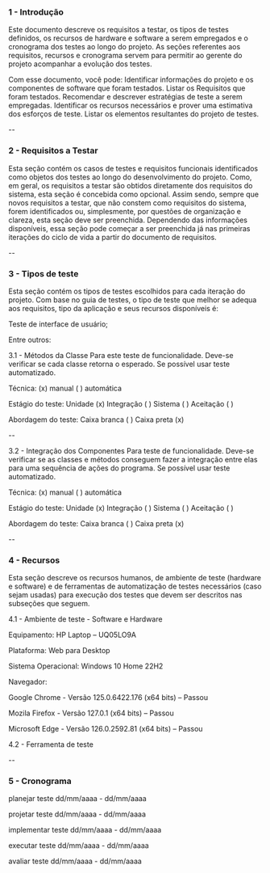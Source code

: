 ### 1 - Introdução
Este documento descreve os requisitos a testar, os tipos de testes definidos, os recursos de hardware e software a serem empregados e o cronograma dos testes ao longo do projeto. As seções referentes aos requisitos, recursos e cronograma servem para permitir ao gerente do projeto acompanhar a evolução dos testes.

Com esse documento, você pode:
Identificar informações do projeto e os componentes de software que foram testados.
Listar os Requisitos que foram testados.
Recomendar e descrever estratégias de teste a serem empregadas.
Identificar os recursos necessários e prover uma estimativa dos esforços de teste.
Listar os elementos resultantes do projeto de testes.

--

### 2 - Requisitos a Testar
Esta seção contém os casos de testes e requisitos funcionais identificados como objetos dos testes ao longo do desenvolvimento do projeto. Como, em geral, os requisitos a testar são obtidos diretamente dos requisitos do sistema, esta seção é concebida como opcional. Assim sendo, sempre que novos requisitos a testar, que não constem como requisitos do sistema, forem identificados ou, simplesmente, por questões de organização e clareza, esta seção deve ser preenchida. Dependendo das informações disponíveis, essa seção pode começar a ser preenchida já nas primeiras iterações do ciclo de vida a partir do documento de requisitos.

--

### 3 - Tipos de teste
Esta seção contém os tipos de testes escolhidos para cada iteração do projeto. Com base no guia de testes, o tipo de teste que melhor se adequa aos requisitos, tipo da aplicação e seus recursos disponíveis é:

Teste de interface de usuário;

Entre outros:

3.1 - Métodos da Classe
Para este teste de funcionalidade. Deve-se verificar se cada classe retorna o esperado. Se possível usar teste automatizado.

Técnica: (x) manual  ( ) automática

Estágio do teste: Unidade (x)  Integração ( )  Sistema ( )  Aceitação ( ) 

Abordagem do teste: Caixa branca ( )  Caixa preta (x)

--

3.2 - Integração dos Componentes
Para teste de funcionalidade. Deve-se verificar se as classes e métodos conseguem fazer a integração entre elas para uma sequência de ações do programa. Se possível usar teste automatizado.

Técnica: (x) manual  ( ) automática

Estágio do teste: Unidade (x)  Integração ( )  Sistema ( )  Aceitação ( ) 

Abordagem do teste: Caixa branca ( )  Caixa preta (x) 

--

### 4 - Recursos
Esta seção descreve os recursos humanos, de ambiente de teste (hardware e software) e de ferramentas de automatização de testes necessários (caso sejam usadas) para execução dos testes que devem ser descritos nas subseções que seguem.

4.1 - Ambiente de teste - Software e Hardware

Equipamento: HP Laptop – UQ05LO9A

Plataforma: Web para Desktop

Sistema Operacional: Windows 10 Home 22H2


Navegador: 

Google Chrome - Versão 125.0.6422.176 (x64 bits) – Passou

Mozila Firefox - Versão 127.0.1 (x64 bits)  – Passou

Microsoft Edge - Versão 126.0.2592.81 (x64 bits)  – Passou


4.2 - Ferramenta de teste

--

### 5 - Cronograma
planejar teste		dd/mm/aaaa - dd/mm/aaaa

projetar teste		dd/mm/aaaa - dd/mm/aaaa

implementar teste dd/mm/aaaa - dd/mm/aaaa

executar teste		dd/mm/aaaa - dd/mm/aaaa

avaliar teste		  dd/mm/aaaa - dd/mm/aaaa

